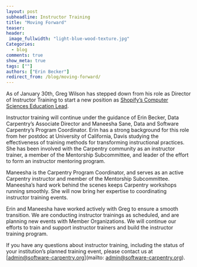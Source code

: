 ```yaml
---
layout: post  
subheadline: Instructor Training   
title: "Moving Forward"  
teaser:  
header:  
 image_fullwidth: "light-blue-wood-texture.jpg"  
Categories:  
  - blog  
comments: true  
show_meta: true    
tags: [""]
authors: ["Erin Becker"]    
redirect_from: /blog/moving-forward/
---  
```

As of January 30th, Greg Wilson has stepped down from his role as Director of Instructor Training to start a new position as 
[Shopify’s Computer Sciences Education Lead](https://software-carpentry.org/blog/2016/12/next-steps.html).  

Instructor training will continue under the guidance of Erin Becker, Data Carpentry’s Associate Director and Maneesha Sane, 
Data and Software Carpentry’s Program Coordinator. Erin has a strong background for this role from her postdoc at University of 
California, Davis studying the effectiveness of training methods for transforming instructional practices. She has been involved 
with the Carpentry community as an instructor trainer, a member of the Mentorship Subcommittee, and leader of the effort to form an 
instructor mentoring program.  

Maneesha is the Carpentry Program Coordinator, and serves as an active Carpentry instructor and member of the Mentorship Subcommittee. 
Maneesha’s hard work behind the scenes keeps Carpentry workshops running smoothly. She will now bring her expertise to coordinating 
instructor training events.  

Erin and Maneesha have worked actively with Greg to ensure a smooth transition. We are conducting instructor trainings as scheduled, 
and are planning new events with Member Organizations. We will continue our efforts to train and support instructor trainers and build
the instructor training program.    

If you have any questions about instructor training, including the status of your institution’s planned training event, please contact
us at [admin@software-carpentry.org](mailto: admin@software-carpentry.org).   

